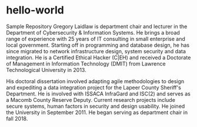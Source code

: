 # hello-world
Sample Repository
Gregory Laidlaw is department chair and lecturer in the Department of Cybersecurity & Information Systems. He brings a broad range of experience with 25 years of IT consulting in small enterprise and local government. Starting off in programming and database design, he has since migrated to network infrastructure design, system security and data integration. He is a Certified Ethical Hacker (C|EH) and received a Doctorate of Management in Information Technology (DMIT) from Lawrence Technological University in 2013.

His doctoral dissertation involved adapting agile methodologies to design and expediting a data integration project for the Lapeer County Sheriff's Department. He is involved with ISSACA InfraGard and ISC(2) and serves as a Macomb County Reserve Deputy. Current research projects include secure systems, human factors in security and design usability. He joined the University in September 2011. He began serving as department chair in fall 2018.

